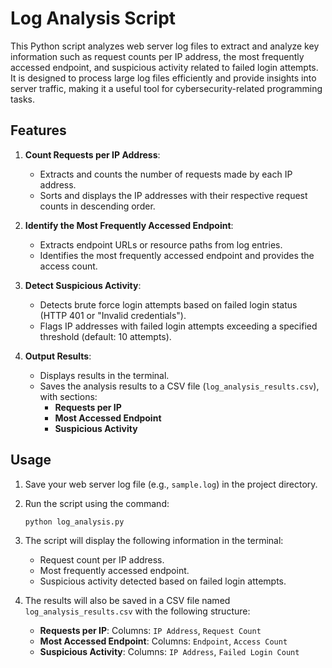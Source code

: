 # Log Analysis Script

This Python script analyzes web server log files to extract and analyze key information such as request counts per IP address, the most frequently accessed endpoint, and suspicious activity related to failed login attempts. It is designed to process large log files efficiently and provide insights into server traffic, making it a useful tool for cybersecurity-related programming tasks.

## Features

1. **Count Requests per IP Address**:
   - Extracts and counts the number of requests made by each IP address.
   - Sorts and displays the IP addresses with their respective request counts in descending order.

2. **Identify the Most Frequently Accessed Endpoint**:
   - Extracts endpoint URLs or resource paths from log entries.
   - Identifies the most frequently accessed endpoint and provides the access count.

3. **Detect Suspicious Activity**:
   - Detects brute force login attempts based on failed login status (HTTP 401 or "Invalid credentials").
   - Flags IP addresses with failed login attempts exceeding a specified threshold (default: 10 attempts).

4. **Output Results**:
   - Displays results in the terminal.
   - Saves the analysis results to a CSV file (`log_analysis_results.csv`), with sections:
     - **Requests per IP**
     - **Most Accessed Endpoint**
     - **Suspicious Activity**

## Usage

1. Save your web server log file (e.g., `sample.log`) in the project directory.
2. Run the script using the command:
    ```bash
    python log_analysis.py
    ```

3. The script will display the following information in the terminal:
   - Request count per IP address.
   - Most frequently accessed endpoint.
   - Suspicious activity detected based on failed login attempts.

4. The results will also be saved in a CSV file named `log_analysis_results.csv` with the following structure:
   - **Requests per IP**: Columns: `IP Address`, `Request Count`
   - **Most Accessed Endpoint**: Columns: `Endpoint`, `Access Count`
   - **Suspicious Activity**: Columns: `IP Address`, `Failed Login Count`
